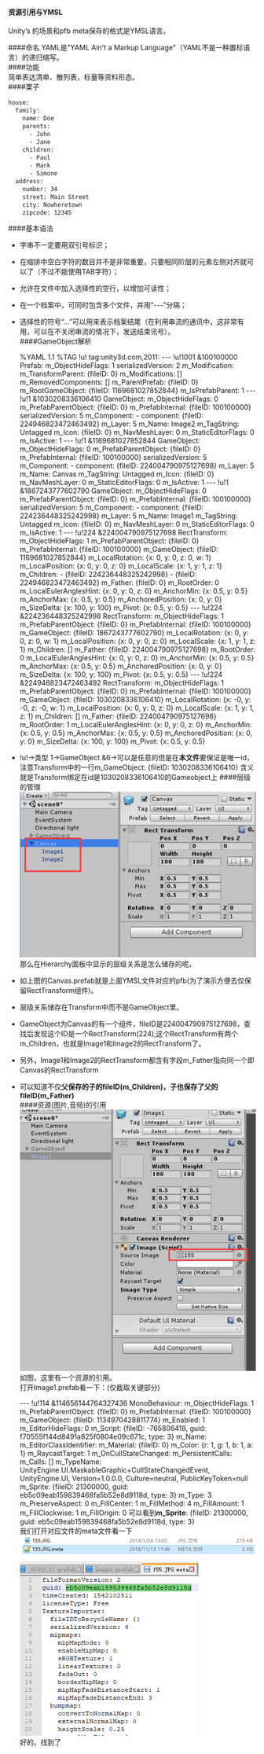 #### 资源引用与YMSL
Unity’s 的场景和pfb meta保存的格式是YMSL语言。  

####命名
YAML是"YAML Ain't a Markup Language"（YAML不是一种置标语言）的递归缩写。  
####功能  
简单表达清单、散列表，标量等资料形态。  
####栗子

	house:
	  family:
	    name: Doe
	    parents:
	      - John
	      - Jane
	    children:
	      - Paul
	      - Mark
	      - Simone
	  address:
	    number: 34
	    street: Main Street
	    city: Nowheretown
	    zipcode: 12345
####基本语法
* 字串不一定要用双引号标识；
* 在缩排中空白字符的数目并不是非常重要，只要相同阶层的元素左侧对齐就可以了（不过不能使用TAB字符）；
* 允许在文件中加入选择性的空行，以增加可读性；
* 在一个档案中，可同时包含多个文件，并用“---”分隔；
* 选择性的符号“...”可以用来表示档案结尾（在利用串流的通讯中，这非常有用，可以在不关闭串流的情况下，发送结束讯号）。  
####GameObject解析  
	
	%YAML 1.1
	%TAG !u! tag:unity3d.com,2011:
	--- !u!1001 &100100000
	Prefab:
	  m_ObjectHideFlags: 1
	  serializedVersion: 2
	  m_Modification:
	    m_TransformParent: {fileID: 0}
	    m_Modifications: []
	    m_RemovedComponents: []
	  m_ParentPrefab: {fileID: 0}
	  m_RootGameObject: {fileID: 1169681027852844}
	  m_IsPrefabParent: 1
	--- !u!1 &1030208336106410
	GameObject:
	  m_ObjectHideFlags: 0
	  m_PrefabParentObject: {fileID: 0}
	  m_PrefabInternal: {fileID: 100100000}
	  serializedVersion: 5
	  m_Component:
	  - component: {fileID: 224946823472463492}
	  m_Layer: 5
	  m_Name: Image2
	  m_TagString: Untagged
	  m_Icon: {fileID: 0}
	  m_NavMeshLayer: 0
	  m_StaticEditorFlags: 0
	  m_IsActive: 1
	--- !u!1 &1169681027852844
	GameObject:
	  m_ObjectHideFlags: 0
	  m_PrefabParentObject: {fileID: 0}
	  m_PrefabInternal: {fileID: 100100000}
	  serializedVersion: 5
	  m_Component:
	  - component: {fileID: 224004790975127698}
	  m_Layer: 5
	  m_Name: Canvas
	  m_TagString: Untagged
	  m_Icon: {fileID: 0}
	  m_NavMeshLayer: 0
	  m_StaticEditorFlags: 0
	  m_IsActive: 1
	--- !u!1 &1867243777602790
	GameObject:
	  m_ObjectHideFlags: 0
	  m_PrefabParentObject: {fileID: 0}
	  m_PrefabInternal: {fileID: 100100000}
	  serializedVersion: 5
	  m_Component:
	  - component: {fileID: 224236448325242998}
	  m_Layer: 5
	  m_Name: Image1
	  m_TagString: Untagged
	  m_Icon: {fileID: 0}
	  m_NavMeshLayer: 0
	  m_StaticEditorFlags: 0
	  m_IsActive: 1
	--- !u!224 &224004790975127698
	RectTransform:
	  m_ObjectHideFlags: 1
	  m_PrefabParentObject: {fileID: 0}
	  m_PrefabInternal: {fileID: 100100000}
	  m_GameObject: {fileID: 1169681027852844}
	  m_LocalRotation: {x: 0, y: 0, z: 0, w: 1}
	  m_LocalPosition: {x: 0, y: 0, z: 0}
	  m_LocalScale: {x: 1, y: 1, z: 1}
	  m_Children:
	  - {fileID: 224236448325242998}
	  - {fileID: 224946823472463492}
	  m_Father: {fileID: 0}
	  m_RootOrder: 0
	  m_LocalEulerAnglesHint: {x: 0, y: 0, z: 0}
	  m_AnchorMin: {x: 0.5, y: 0.5}
	  m_AnchorMax: {x: 0.5, y: 0.5}
	  m_AnchoredPosition: {x: 0, y: 0}
	  m_SizeDelta: {x: 100, y: 100}
	  m_Pivot: {x: 0.5, y: 0.5}
	--- !u!224 &224236448325242998
	RectTransform:
	  m_ObjectHideFlags: 1
	  m_PrefabParentObject: {fileID: 0}
	  m_PrefabInternal: {fileID: 100100000}
	  m_GameObject: {fileID: 1867243777602790}
	  m_LocalRotation: {x: 0, y: 0, z: 0, w: 1}
	  m_LocalPosition: {x: 0, y: 0, z: 0}
	  m_LocalScale: {x: 1, y: 1, z: 1}
	  m_Children: []
	  m_Father: {fileID: 224004790975127698}
	  m_RootOrder: 0
	  m_LocalEulerAnglesHint: {x: 0, y: 0, z: 0}
	  m_AnchorMin: {x: 0.5, y: 0.5}
	  m_AnchorMax: {x: 0.5, y: 0.5}
	  m_AnchoredPosition: {x: 0, y: 0}
	  m_SizeDelta: {x: 100, y: 100}
	  m_Pivot: {x: 0.5, y: 0.5}
	--- !u!224 &224946823472463492
	RectTransform:
	  m_ObjectHideFlags: 1
	  m_PrefabParentObject: {fileID: 0}
	  m_PrefabInternal: {fileID: 100100000}
	  m_GameObject: {fileID: 1030208336106410}
	  m_LocalRotation: {x: -0, y: -0, z: -0, w: 1}
	  m_LocalPosition: {x: 0, y: 0, z: 0}
	  m_LocalScale: {x: 1, y: 1, z: 1}
	  m_Children: []
	  m_Father: {fileID: 224004790975127698}
	  m_RootOrder: 1
	  m_LocalEulerAnglesHint: {x: 0, y: 0, z: 0}
	  m_AnchorMin: {x: 0.5, y: 0.5}
	  m_AnchorMax: {x: 0.5, y: 0.5}
	  m_AnchoredPosition: {x: 0, y: 0}
	  m_SizeDelta: {x: 100, y: 100}
	  m_Pivot: {x: 0.5, y: 0.5}


* !u!->类型 1->GameObject &6->可以是任意的但是在**本文件**要保证是唯一id，注意Transform中的一行m_GameObject: {fileID: 1030208336106410} 含义就是Transform绑定在id是1030208336106410的Gameobject上
####层级的管理  
![](pic/3.png)
那么在Hierarchy面板中显示的层级关系是怎么储存的呢。  
  
* 如上图的Canvas.prefab就是上面YMSL文件对应的pfb(为了演示方便去仅保留RectTransform组件)。
* 层级关系储存在Transform中而不是GameObject里。  
* GameObject为Canvas的有一个组件，fileID是224004790975127698，查找后发现这个ID是一个RectTransform(224),这个RectTransform有两个m_Children，也就是Image1和Image2的RectTransform了。
* 另外，Image1和Image2的RectTransform都含有字段m_Father指向同一个即Canvas的RectTransform  
* 可以知道不仅**父保存的子的fileID(m_Children)，子也保存了父的fileID(m_Father)**  
####资源(图片,音频)的引用
![](pic/4.png)  
如图，这里有一个资源的引用。  
打开Image1.prefab看一下：(仅截取关键部分) 
 
	--- !u!114 &114656144764327436
	MonoBehaviour:
	  m_ObjectHideFlags: 1
	  m_PrefabParentObject: {fileID: 0}
	  m_PrefabInternal: {fileID: 100100000}
	  m_GameObject: {fileID: 1134970428811774}
	  m_Enabled: 1
	  m_EditorHideFlags: 0
	  m_Script: {fileID: -765806418, guid: f70555f144d8491a825f0804e09c671c, type: 3}
	  m_Name: 
	  m_EditorClassIdentifier: 
	  m_Material: {fileID: 0}
	  m_Color: {r: 1, g: 1, b: 1, a: 1}
	  m_RaycastTarget: 1
	  m_OnCullStateChanged:
	    m_PersistentCalls:
	      m_Calls: []
	    m_TypeName: UnityEngine.UI.MaskableGraphic+CullStateChangedEvent, UnityEngine.UI,
	      Version=1.0.0.0, Culture=neutral, PublicKeyToken=null
	  m_Sprite: {fileID: 21300000, guid: eb5c09eab159839468fa5b52e8d9118d, type: 3}
	  m_Type: 3
	  m_PreserveAspect: 0
	  m_FillCenter: 1
	  m_FillMethod: 4
	  m_FillAmount: 1
	  m_FillClockwise: 1
	  m_FillOrigin: 0
可以看到**m_Sprite**: {fileID: 21300000, guid: eb5c09eab159839468fa5b52e8d9118d, type: 3}  
我们打开对应文件的meta文件看一下  
![](pic/5.png)  
![](pic/6.png)  
好的。找到了
